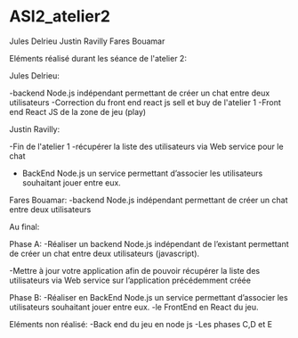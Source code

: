 # ASI2_atelier2

Jules Delrieu
Justin Ravilly
Fares Bouamar



Eléments réalisé durant les séance de l'atelier 2:

Jules Delrieu:

-backend Node.js indépendant permettant de créer un chat entre deux utilisateurs
-Correction du front end react js sell et buy de l'atelier 1
-Front end React JS de la zone de jeu (play)

Justin Ravilly:

-Fin de l'atelier 1
-récupérer la liste des utilisateurs via Web service pour le chat
- BackEnd Node.js un service permettant d’associer les utilisateurs souhaitant jouer
entre eux.

Fares Bouamar:
-backend Node.js indépendant permettant de créer un chat entre deux utilisateurs



Au final:

Phase A:
-Réaliser un backend Node.js indépendant de l’existant permettant de créer un chat entre
deux utilisateurs (javascript).

-Mettre à jour votre application afin de pouvoir récupérer la liste des utilisateurs via Web
service sur l’application précédemment créée

Phase B:
-Réaliser en BackEnd Node.js un service permettant d’associer les utilisateurs souhaitant jouer
entre eux.
-le FrontEnd en React du jeu.

Eléments non réalisé:
-Back end du jeu en node js
-Les phases C,D et E